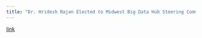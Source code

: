 ```yaml
---
title: "Dr. Hridesh Rajan Elected to Midwest Big Data Hub Steering Committee"
---
```


[link](http://www.cs.iastate.edu/dr-hridesh-rajan-elected-midwest-big-data-hub-steering-committee)
